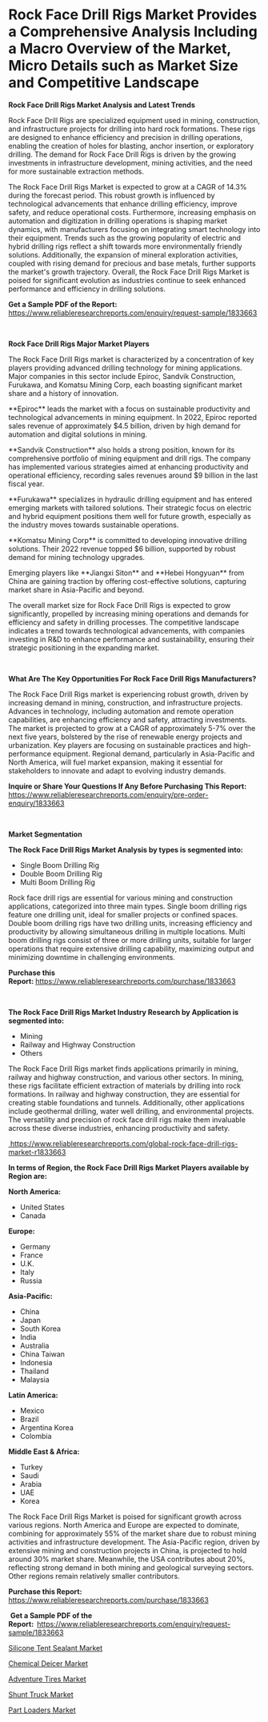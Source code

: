 <p><h1>Rock Face Drill Rigs Market Provides a Comprehensive Analysis Including a Macro Overview of the Market, Micro Details such as Market Size and Competitive Landscape</h1></p><p><strong>Rock Face Drill Rigs Market Analysis and Latest Trends</strong></p>
<p><p>Rock Face Drill Rigs are specialized equipment used in mining, construction, and infrastructure projects for drilling into hard rock formations. These rigs are designed to enhance efficiency and precision in drilling operations, enabling the creation of holes for blasting, anchor insertion, or exploratory drilling. The demand for Rock Face Drill Rigs is driven by the growing investments in infrastructure development, mining activities, and the need for more sustainable extraction methods.</p><p>The Rock Face Drill Rigs Market is expected to grow at a CAGR of 14.3% during the forecast period. This robust growth is influenced by technological advancements that enhance drilling efficiency, improve safety, and reduce operational costs. Furthermore, increasing emphasis on automation and digitization in drilling operations is shaping market dynamics, with manufacturers focusing on integrating smart technology into their equipment. Trends such as the growing popularity of electric and hybrid drilling rigs reflect a shift towards more environmentally friendly solutions. Additionally, the expansion of mineral exploration activities, coupled with rising demand for precious and base metals, further supports the market's growth trajectory. Overall, the Rock Face Drill Rigs Market is poised for significant evolution as industries continue to seek enhanced performance and efficiency in drilling solutions.</p></p>
<p><strong>Get a Sample PDF of the Report:&nbsp;</strong> <a href="https://www.reliableresearchreports.com/enquiry/request-sample/1833663?utm_campaign=1730&utm_medium=2&utm_source=Github&utm_content=ia&utm_term=17102024&utm_id=rock-face-drill-rigs">https://www.reliableresearchreports.com/enquiry/request-sample/1833663</a></p>
<p>&nbsp;</p>
<p><strong>Rock Face Drill Rigs Major Market Players</strong></p>
<p><p>The Rock Face Drill Rigs market is characterized by a concentration of key players providing advanced drilling technology for mining applications. Major companies in this sector include Epiroc, Sandvik Construction, Furukawa, and Komatsu Mining Corp, each boasting significant market share and a history of innovation.</p><p>**Epiroc** leads the market with a focus on sustainable productivity and technological advancements in mining equipment. In 2022, Epiroc reported sales revenue of approximately $4.5 billion, driven by high demand for automation and digital solutions in mining.</p><p>**Sandvik Construction** also holds a strong position, known for its comprehensive portfolio of mining equipment and drill rigs. The company has implemented various strategies aimed at enhancing productivity and operational efficiency, recording sales revenues around $9 billion in the last fiscal year.</p><p>**Furukawa** specializes in hydraulic drilling equipment and has entered emerging markets with tailored solutions. Their strategic focus on electric and hybrid equipment positions them well for future growth, especially as the industry moves towards sustainable operations.</p><p>**Komatsu Mining Corp** is committed to developing innovative drilling solutions. Their 2022 revenue topped $6 billion, supported by robust demand for mining technology upgrades.</p><p>Emerging players like **Jiangxi Siton** and **Hebei Hongyuan** from China are gaining traction by offering cost-effective solutions, capturing market share in Asia-Pacific and beyond.</p><p>The overall market size for Rock Face Drill Rigs is expected to grow significantly, propelled by increasing mining operations and demands for efficiency and safety in drilling processes. The competitive landscape indicates a trend towards technological advancements, with companies investing in R&D to enhance performance and sustainability, ensuring their strategic positioning in the expanding market.</p></p>
<p>&nbsp;</p>
<p><strong>What Are The Key Opportunities For Rock Face Drill Rigs Manufacturers?</strong></p>
<p><p>The Rock Face Drill Rigs market is experiencing robust growth, driven by increasing demand in mining, construction, and infrastructure projects. Advances in technology, including automation and remote operation capabilities, are enhancing efficiency and safety, attracting investments. The market is projected to grow at a CAGR of approximately 5-7% over the next five years, bolstered by the rise of renewable energy projects and urbanization. Key players are focusing on sustainable practices and high-performance equipment. Regional demand, particularly in Asia-Pacific and North America, will fuel market expansion, making it essential for stakeholders to innovate and adapt to evolving industry demands.</p></p>
<p><strong>Inquire or Share Your Questions If Any Before Purchasing This Report:</strong> <a href="https://www.reliableresearchreports.com/enquiry/pre-order-enquiry/1833663?utm_campaign=1730&utm_medium=2&utm_source=Github&utm_content=ia&utm_term=17102024&utm_id=rock-face-drill-rigs">https://www.reliableresearchreports.com/enquiry/pre-order-enquiry/1833663</a></p>
<p>&nbsp;</p>
<p><strong>Market Segmentation</strong></p>
<p><strong>The Rock Face Drill Rigs Market Analysis by types is segmented into:</strong></p>
<p><ul><li>Single Boom Drilling Rig</li><li>Double Boom Drilling Rig</li><li>Multi Boom Drilling Rig</li></ul></p>
<p><p>Rock face drill rigs are essential for various mining and construction applications, categorized into three main types. Single boom drilling rigs feature one drilling unit, ideal for smaller projects or confined spaces. Double boom drilling rigs have two drilling units, increasing efficiency and productivity by allowing simultaneous drilling in multiple locations. Multi boom drilling rigs consist of three or more drilling units, suitable for larger operations that require extensive drilling capability, maximizing output and minimizing downtime in challenging environments.</p></p>
<p><strong>Purchase this Report:&nbsp;</strong><a href="https://www.reliableresearchreports.com/purchase/1833663?utm_campaign=1730&utm_medium=2&utm_source=Github&utm_content=ia&utm_term=17102024&utm_id=rock-face-drill-rigs">https://www.reliableresearchreports.com/purchase/1833663</a></p>
<p>&nbsp;</p>
<p><strong>The Rock Face Drill Rigs Market Industry Research by Application is segmented into:</strong></p>
<p><ul><li>Mining</li><li>Railway and Highway Construction</li><li>Others</li></ul></p>
<p><p>The Rock Face Drill Rigs market finds applications primarily in mining, railway and highway construction, and various other sectors. In mining, these rigs facilitate efficient extraction of materials by drilling into rock formations. In railway and highway construction, they are essential for creating stable foundations and tunnels. Additionally, other applications include geothermal drilling, water well drilling, and environmental projects. The versatility and precision of rock face drill rigs make them invaluable across these diverse industries, enhancing productivity and safety.</p></p>
<p><a href="https://www.reliableresearchreports.com/global-rock-face-drill-rigs-market-r1833663?utm_campaign=1730&utm_medium=2&utm_source=Github&utm_content=ia&utm_term=17102024&utm_id=rock-face-drill-rigs">&nbsp;https://www.reliableresearchreports.com/global-rock-face-drill-rigs-market-r1833663</a></p>
<p><strong>In terms of Region, the Rock Face Drill Rigs Market Players available by Region are:</strong></p>
<p>
    <p> <strong> North America: </strong>
        <ul>
            <li>United States</li>
            <li>Canada</li>
        </ul>
        </p> 
    <p> <strong> Europe: </strong>
        <ul>
            <li>Germany</li>
            <li>France</li>
            <li>U.K.</li>
            <li>Italy</li>
            <li>Russia</li>
        </ul>
        </p> 
    <p> <strong> Asia-Pacific: </strong>
        <ul>
            <li>China</li>
            <li>Japan</li>
            <li>South Korea</li>
            <li>India</li>
            <li>Australia</li>
            <li>China Taiwan</li>
            <li>Indonesia</li>
            <li>Thailand</li>
            <li>Malaysia</li>
        </ul>
        </p> 
    <p> <strong> Latin America: </strong>
        <ul>
            <li>Mexico</li>
            <li>Brazil</li>
            <li>Argentina Korea</li>
            <li>Colombia</li>
        </ul>
        </p> 
    <p> <strong> Middle East & Africa: </strong>
        <ul>
            <li>Turkey</li>
            <li>Saudi</li>
            <li>Arabia</li>
            <li>UAE</li>
            <li>Korea</li>
        </ul>
    </p>
    </p>
<p><p>The Rock Face Drill Rigs Market is poised for significant growth across various regions. North America and Europe are expected to dominate, combining for approximately 55% of the market share due to robust mining activities and infrastructure development. The Asia-Pacific region, driven by extensive mining and construction projects in China, is projected to hold around 30% market share. Meanwhile, the USA contributes about 20%, reflecting strong demand in both mining and geological surveying sectors. Other regions remain relatively smaller contributors.</p></p>
<p><strong>Purchase this Report: </strong><a href="https://www.reliableresearchreports.com/purchase/1833663?utm_campaign=1730&utm_medium=2&utm_source=Github&utm_content=ia&utm_term=17102024&utm_id=rock-face-drill-rigs">https://www.reliableresearchreports.com/purchase/1833663</a></p>
<p>&nbsp;<strong>Get a Sample PDF of the Report:&nbsp;&nbsp;</strong><a href="https://www.reliableresearchreports.com/enquiry/request-sample/1833663?utm_campaign=1730&utm_medium=2&utm_source=Github&utm_content=ia&utm_term=17102024&utm_id=rock-face-drill-rigs">https://www.reliableresearchreports.com/enquiry/request-sample/1833663</a></p>
<p><strong></strong></p>
<p><p><a href="https://www.linkedin.com/pulse/global-silicone-tent-sealant-market-share-growth-opportunities-3faxe?utm_campaign=1730&utm_medium=2&utm_source=Github&utm_content=ia&utm_term=17102024&utm_id=rock-face-drill-rigs">Silicone Tent Sealant Market</a></p><p><a href="https://www.linkedin.com/pulse/chemical-deicer-market-industry-trends-forecast-period-6arke?utm_campaign=1730&utm_medium=2&utm_source=Github&utm_content=ia&utm_term=17102024&utm_id=rock-face-drill-rigs">Chemical Deicer Market</a></p><p><a href="https://www.linkedin.com/pulse/adventure-tires-market-global-insights-sales-trends-2024-7oaaf?utm_campaign=1730&utm_medium=2&utm_source=Github&utm_content=ia&utm_term=17102024&utm_id=rock-face-drill-rigs">Adventure Tires Market</a></p><p><a href="https://www.linkedin.com/pulse/shunt-truck-market-trends-detailed-study-its-segmentation-elayf?utm_campaign=1730&utm_medium=2&utm_source=Github&utm_content=ia&utm_term=17102024&utm_id=rock-face-drill-rigs">Shunt Truck Market</a></p><p><a href="https://github.com/MaryNelson695/Market-Research-Report-List-1/blob/main/part-loaders-market.md?utm_campaign=1730&utm_medium=2&utm_source=Github&utm_content=ia&utm_term=17102024&utm_id=rock-face-drill-rigs">Part Loaders Market</a></p></p>